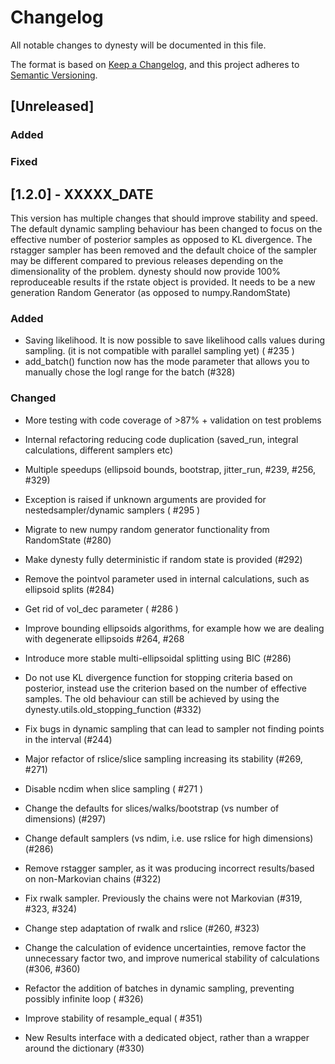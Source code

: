 # Changelog

All notable changes to dynesty will be documented in this file.

The format is based on [Keep a Changelog](https://keepachangelog.com/en/1.0.0/), and this project adheres to [Semantic Versioning](https://semver.org/spec/v2.0.0.html).

## [Unreleased]

### Added

### Fixed

## [1.2.0] - XXXXX_DATE

This version has multiple changes that should improve stability and speed. The default dynamic sampling behaviour has been changed to focus on the effective number of posterior samples as opposed to KL divergence. The rstagger sampler has been removed and the default choice of the sampler may be different compared to previous releases depending on the dimensionality of the problem. dynesty should now provide 100% reproduceable results if the rstate object is provided. It needs to be a new generation Random Generator (as opposed to numpy.RandomState)

### Added

- Saving likelihood. It is now possible to save likelihood calls values during sampling. (it is not compatible with parallel sampling yet) ( #235 )
- add_batch() function now has the mode parameter that allows you to manually chose the logl range for the batch (#328)

### Changed

- More testing with code coverage of >87% + validation on test problems
- Internal refactoring reducing code duplication (saved_run, integral calculations, different samplers etc)
- Multiple speedups (ellipsoid bounds, bootstrap, jitter_run, #239, #256, #329)
- Exception is raised if unknown arguments are provided for nestedsampler/dynamic samplers ( #295 )

- Migrate to new numpy random generator functionality from RandomState (#280)
- Make dynesty fully deterministic if random state is provided (#292)

- Remove the pointvol parameter used in internal calculations, such as ellipsoid splits (#284)
- Get rid of vol_dec parameter ( #286 )
- Improve bounding ellipsoids algorithms, for example how we are dealing with degenerate ellipsoids #264, #268
- Introduce more stable multi-ellipsoidal splitting using BIC (#286)

- Do not use KL divergence function for stopping criteria based on posterior, instead use the criterion based on the number of effective samples. The old behaviour can still be achieved by using the dynesty.utils.old_stopping_function (#332)
- Fix bugs in dynamic sampling that can lead to sampler not finding points in the interval (#244)
- Major refactor of rslice/slice sampling increasing its stability (#269, #271)
- Disable ncdim when slice sampling ( #271 )
- Change the defaults for slices/walks/bootstrap (vs number of dimensions) (#297)
- Change default samplers (vs ndim, i.e. use rslice for high dimensions) (#286)
- Remove rstagger sampler, as it was producing incorrect results/based on non-Markovian chains (#322)
- Fix rwalk sampler. Previously the chains were not Markovian (#319, #323, #324)
- Change step adaptation of rwalk and rslice (#260, #323)
- Change the calculation of evidence uncertainties, remove factor the unnecessary factor two, and improve numerical stability of calculations (#306, #360)
- Refactor the addition of batches in dynamic sampling, preventing possibly infinite loop ( #326)
- Improve stability of resample_equal ( #351)
- New Results interface with a dedicated object, rather than a wrapper around the dictionary (#330)
